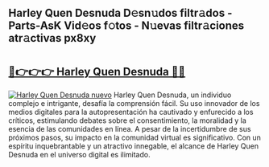 ## Harley Quen Desnuda D𝚎sn𝚞dos filtr𝚊dos - Parts-AsK Vid𝚎os f𝚘tos - N𝚞evas filtr𝚊ciones atr𝚊ctivas px8xy

# <h2><a href="http://mbbbaq.tromn.icu/?c=Harley+Quen+Desnuda">🔗👉👉👉 Harley Quen Desnuda 🔗🔗</a></h2>

[![Harley Quen Desnuda nuevo](https://i.imgur.com/pEAQMta.gif)](http://mbbbaq.tromn.icu/?c=Harley+Quen+Desnuda)
Harley Quen Desnuda, un individuo complejo e intrigante, desafía la comprensión fácil. Su uso innovador de los medios digitales para la autopresentación ha cautivado y enfurecido a los críticos, estimulando debates sobre el consentimiento, la moralidad y la esencia de las comunidades en línea. A pesar de la incertidumbre de sus próximos pasos, su impacto en la comunidad virtual es significativo. Con un espíritu inquebrantable y un atractivo innegable, el alcance de Harley Quen Desnuda en el universo digital es ilimitado.
